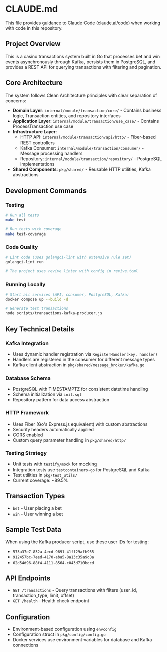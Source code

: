 # CLAUDE.md

This file provides guidance to Claude Code (claude.ai/code) when working with code in this repository.

## Project Overview

This is a casino transactions system built in Go that processes bet and win events asynchronously through Kafka, persists them in PostgreSQL, and provides a REST API for querying transactions with filtering and pagination.

## Core Architecture

The system follows Clean Architecture principles with clear separation of concerns:

- **Domain Layer**: `internal/module/transaction/core/` - Contains business logic, Transaction entities, and repository interfaces
- **Application Layer**: `internal/module/transaction/use_case/` - Contains ProcessTransaction use case
- **Infrastructure Layer**: 
  - HTTP API: `internal/module/transaction/api/http/` - Fiber-based REST controllers
  - Kafka Consumer: `internal/module/transaction/consumer/` - Message processing handlers
  - Repository: `internal/module/transaction/repository/` - PostgreSQL implementations
- **Shared Components**: `pkg/shared/` - Reusable HTTP utilities, Kafka abstractions

## Development Commands

### Testing
```bash
# Run all tests
make test

# Run tests with coverage
make test-coverage
```

### Code Quality
```bash
# Lint code (uses golangci-lint with extensive rule set)
golangci-lint run

# The project uses revive linter with config in revive.toml
```

### Running Locally
```bash
# Start all services (API, consumer, PostgreSQL, Kafka)
docker compose up --build -d

# Generate test transactions
node scripts/transactions-kafka-producer.js
```

## Key Technical Details

### Kafka Integration
- Uses dynamic handler registration via `RegisterHandler(key, handler)`
- Handlers are registered in the consumer for different message types
- Kafka client abstraction in `pkg/shared/message_broker/kafka.go`

### Database Schema
- PostgreSQL with TIMESTAMPTZ for consistent datetime handling
- Schema initialization via `init.sql`
- Repository pattern for data access abstraction

### HTTP Framework
- Uses Fiber (Go's Express.js equivalent) with custom abstractions
- Security headers automatically applied
- CORS enabled
- Custom query parameter handling in `pkg/shared/http/`

### Testing Strategy
- Unit tests with `testify/mock` for mocking
- Integration tests use `testcontainers-go` for PostgreSQL and Kafka
- Test utilities in `pkg/test_utils/`
- Current coverage: ~89.5%

## Transaction Types
- `bet` - User placing a bet
- `win` - User winning a bet

## Sample Test Data
When using the Kafka producer script, use these user IDs for testing:
- `573a37e7-832a-4ecd-9691-41ff29afb955`
- `912457bc-7eed-4170-aba5-8a13c35a9d8a`
- `62d54d96-88f4-4111-8564-c043d710bdcd`

## API Endpoints
- `GET /transactions` - Query transactions with filters (user_id, transaction_type, limit, offset)
- `GET /health` - Health check endpoint

## Configuration
- Environment-based configuration using `envconfig`
- Configuration struct in `pkg/config/config.go`
- Docker services use environment variables for database and Kafka connections